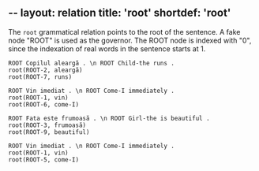 --
layout: relation
title: 'root'
shortdef: 'root'
---

The `root` grammatical relation points to the root of the sentence. A fake node "ROOT" is used as the governor. The ROOT node is indexed with "0", since the indexation of real words in the sentence starts at 1. 

~~~ sdparse
ROOT Copilul aleargă . \n ROOT Child-the runs .
root(ROOT-2, aleargă)
root(ROOT-7, runs)
~~~

~~~ sdparse
ROOT Vin imediat . \n ROOT Come-I immediately .
root(ROOT-1, vin)
root(ROOT-6, come-I)
~~~

~~~ sdparse
ROOT Fata este frumoasă . \n ROOT Girl-the is beautiful .
root(ROOT-3, frumoasă)
root(ROOT-9, beautiful)
~~~

~~~ sdparse
ROOT Vin imediat . \n ROOT Come-I immediately .
root(ROOT-1, vin)
root(ROOT-5, come-I)
~~~

